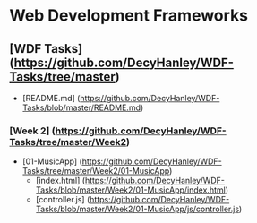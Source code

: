 # Web Development Frameworks

## [WDF Tasks] (https://github.com/DecyHanley/WDF-Tasks/tree/master)
* [README.md] (https://github.com/DecyHanley/WDF-Tasks/blob/master/README.md)

### [Week 2] (https://github.com/DecyHanley/WDF-Tasks/tree/master/Week2)
* [01-MusicApp] (https://github.com/DecyHanley/WDF-Tasks/tree/master/Week2/01-MusicApp)
  * [index.html] (https://github.com/DecyHanley/WDF-Tasks/blob/master/Week2/01-MusicApp/index.html)
  * [controller.js] (https://github.com/DecyHanley/WDF-Tasks/blob/master/Week2/01-MusicApp/js/controller.js)

